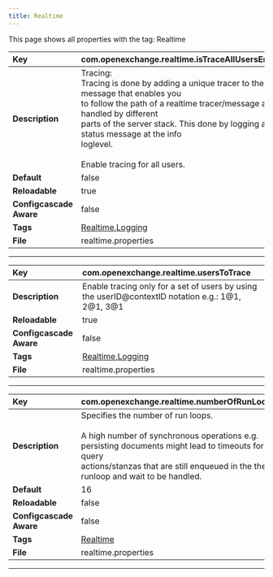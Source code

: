 ```yaml
---
title: Realtime
---
```


This page shows all properties with the tag: Realtime

| __Key__ | com.openexchange.realtime.isTraceAllUsersEnabled |
|:----------------|:--------|
| __Description__ | Tracing:<br>Tracing is done by adding a unique tracer to the client message that enables you<br>to follow the path of a realtime tracer/message as it is handled by different<br>parts of the server stack. This done by logging a status message at the info<br>loglevel.<br><br>Enable tracing for all users.<br> |
| __Default__ | false |
| __Reloadable__ | true |
| __Configcascade Aware__ | false |
| __Tags__ | <a href="https://documentation.open-xchange.com/latest/middleware/configuration/tags/Realtime.html">Realtime</a>,<a href="https://documentation.open-xchange.com/latest/middleware/configuration/tags/Logging.html">Logging</a> |
| __File__ | realtime.properties |

---
| __Key__ | com.openexchange.realtime.usersToTrace |
|:----------------|:--------|
| __Description__ | Enable tracing only for a set of users by using the userID@contextID notation e.g.: 1@1, 2@1, 3@1<br> |
| __Reloadable__ | true |
| __Configcascade Aware__ | false |
| __Tags__ | <a href="https://documentation.open-xchange.com/latest/middleware/configuration/tags/Realtime.html">Realtime</a>,<a href="https://documentation.open-xchange.com/latest/middleware/configuration/tags/Logging.html">Logging</a> |
| __File__ | realtime.properties |

---
| __Key__ | com.openexchange.realtime.numberOfRunLoops |
|:----------------|:--------|
| __Description__ | Specifies the number of run loops.<br><br>A high number of synchronous operations e.g. persisting documents might lead to timeouts for query<br>actions/stanzas that are still enqueued in the the runloop and wait to be handled.<br> |
| __Default__ | 16 |
| __Reloadable__ | false |
| __Configcascade Aware__ | false |
| __Tags__ | <a href="https://documentation.open-xchange.com/latest/middleware/configuration/tags/Realtime.html">Realtime</a> |
| __File__ | realtime.properties |

---
